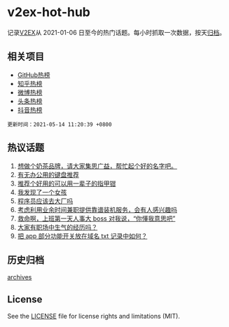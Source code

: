# v2ex-hot-hub

 记录[V2EX](https://www.v2ex.com/)从 2021-01-06 日至今的热门话题。每小时抓取一次数据，按天[归档](archives)。
 
 ## 相关项目

- [GitHub热榜](https://github.com/snaildev/github-hot-hub)
- [知乎热榜](https://github.com/snaildev/zhihu-hot-hub)
- [微博热榜](https://github.com/snaildev/weibo-hot-hub)
- [头条热榜](https://github.com/snaildev/toutiao-hot-hub)
- [抖音热榜](https://github.com/snaildev/douyin-hot-hub)


 `更新时间：2021-05-14 11:20:39 +0800`

## 热议话题

1. [想做个奶茶品牌，请大家集思广益，帮忙起个好的名字吧。](https://www.v2ex.com/t/776757)
1. [有无办公用的键盘推荐](https://www.v2ex.com/t/776687)
1. [推荐个好用的可以用一辈子的指甲钳](https://www.v2ex.com/t/776769)
1. [我发现了一个女孩](https://www.v2ex.com/t/776797)
1. [程序员应该去大厂吗](https://www.v2ex.com/t/776708)
1. [考虑利用业余时间兼职提供靠谱装机服务，会有人感兴趣吗](https://www.v2ex.com/t/776716)
1. [救命啊，上班第一天人事大 boss 对我说，“你懂我意思吧”](https://www.v2ex.com/t/776771)
1. [大家有职场中生气的经历吗？](https://www.v2ex.com/t/776679)
1. [把 app 部分功能开关放在域名 txt 记录中如何？](https://www.v2ex.com/t/776749)

## 历史归档

[archives](archives)

## License

See the [LICENSE](LICENSE) file for license rights and limitations (MIT).
